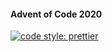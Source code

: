 #### Advent of Code 2020
[![code style: prettier](https://img.shields.io/badge/code_style-prettier-ff69b4.svg?style=flat-square)](https://github.com/prettier/prettier)
